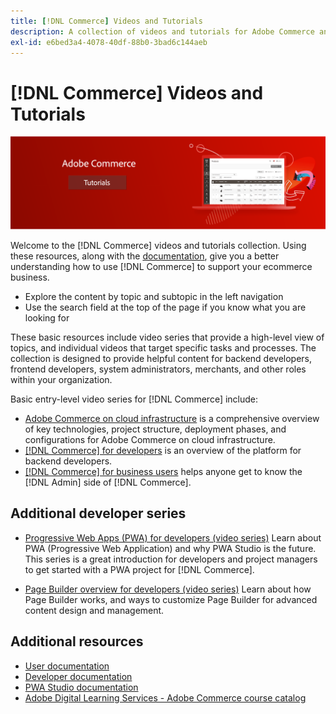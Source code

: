 ```yaml
---
title: [!DNL Commerce] Videos and Tutorials
description: A collection of videos and tutorials for Adobe Commerce and Magento Open Source
exl-id: e6bed3a4-4078-40df-88b0-3bad6c144aeb
---
```

# [!DNL Commerce] Videos and Tutorials

![](./assets/banner.png)

Welcome to the [!DNL Commerce] videos and tutorials collection. Using these resources, along with the [documentation](https://experienceleague.adobe.com/docs/commerce.html), give you a better understanding how to use [!DNL Commerce] to support your ecommerce business. 

- Explore the content by topic and subtopic in the left navigation
- Use the search field at the top of the page if you know what you are looking for

These basic resources include video series that provide a high-level view of topics, and individual videos that target specific tasks and processes. The collection is designed to provide helpful content for backend developers, frontend developers, system administrators, merchants, and other roles within your organization.

Basic entry-level video series for [!DNL Commerce] include:

- [Adobe Commerce on cloud infrastructure](./cloud/1-overview.md) is a comprehensive overview of key technologies, project structure, deployment phases, and configurations for Adobe Commerce on cloud infrastructure.
- [[!DNL Commerce] for developers](./developer/backend-1-1-overview.md) is an overview of the platform for backend developers.
- [[!DNL Commerce] for business users](./merchant/introduction/1-1-menus.md) helps anyone get to know the [!DNL Admin] side of [!DNL Commerce].

## Additional developer series

- [Progressive Web Apps (PWA) for developers (video series)](./pwa/introduction/1-overview.md) Learn about PWA (Progressive Web Application) and why PWA Studio is the future​. This series is a great introduction for developers and project managers to get started with a PWA project for [!DNL Commerce].

- [Page Builder overview for developers (video series)](./developer/page-builder/1-intro-case-studies.md) Learn about how Page Builder works, and ways to customize Page Builder for advanced content design and management.

<!--
- **[Security planning for [!DNL Commerce] (video series)](./security/summit-security/1-summit-security.md)**
    <br>
    *How the e-commerce threat landscape is changing. The importance of security for the customer running an e-commerce application and specific processes and practices for securing Magento*
-->

## Additional resources

- [User documentation](https://docs.magento.com/)
- [Developer documentation](https://devdocs.magento.com/)
- [PWA Studio documentation](https://magento.github.io/pwa-studio/)
- [Adobe Digital Learning Services - Adobe Commerce course catalog](https://learning.adobe.com/catalog.html?solution=Adobe%20Commerce)
